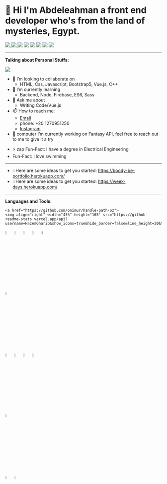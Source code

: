 # 👋 Hi I'm Abdeleahman a front end developer who's from the land of mysteries, Egypt.

<p>
  <a href="mailto:abdelrahmanatefalibe@gmail.com?subject=[GitHub]%20Let's         Chat&body=Hi Boody-BE%2C%0A%0AI wanted to ask you about ...">
    <img src="https://img.shields.io/badge/Tool-Vs code-269BEA"/>
  <a href="https://github.com/HazemGharib?tab=repositories">
    <img src="https://badges.frapsoft.com/os/v2/open-source.svg?v=103"/>
  </a> 
    <img src="https://img.shields.io/badge/Ask%20me-anything-ff1e56.svg"/>     </a>
    
  <img src="https://img.shields.io/badge/Front End-React.js-269BEA"/>    
  <img src="https://img.shields.io/badge/Front End-Vue.js-42b883"/>    
  <img src="https://img.shields.io/badge/Back%20End-Node.js-83af26"/>
  <img src="https://img.shields.io/badge/OS-Windo-4FB1F3"/>
  <img src="https://img.shields.io/badge/OS-Ubuntu-dd4814"/>
</p>

---
**Talking about Personal Stuffs:**

![](https://res.cloudinary.com/dirbnpgsp/image/upload/v1644890811/img_zmqm8s.png)

- 👯 I’m looking to collaborate on 
  - HTML, Css, Javascript, Bootstrap5, Vue.js, C++
- 🌱 I’m currently learning 
  - Backend, Node, Firebase, ES6, Sass
- 💬 Ask me about 
  - Writing Code/Vue.js
- 📫 How to reach me: 
  - <a href="abdelrahmanatefalibe@gmail.com ">Email</a>
  - phone: +20 1270951250 
  - <a href="[mailto:abdelrahmanatefalibe@gmail.com?subject=[GitHub]%20Let's Chat&body=Hi Boody-BE%2C%0A%0AI wanted to ask you about ...](https://www.instagram.com/boody_04/)">Instagram</a>
- 💬 computer I’m currently working on Fantasy API, feel free to reach out to me to give it a try
 * ⚡ zap Fun-Fact: I have a degree in Electrical Engineering
 *  Fun-Fact: I love swimming
 
---

* 💡Here are some ideas to get you started: https://boody-be-portfolio.herokuapp.com/
* 💡Here are some ideas to get you started: https://week-days.herokuapp.com/

---

**Languages and Tools:**

  <p>
  
    <a href="https://github.com/onimur/handle-path-oz">
    <img align="right" width="45%" height="165" src="https://github-readme-stats.vercel.app/api?username=HazemGharib&show_icons=true&hide_border=false&line_height=20&title_color=0a4595&icon_color=0a4595&show_owner=true"/>
  </a>
    
  <code><img width="5%"
src="https://www.vectorlogo.zone/logos/w3_html5/w3_html5-icon.svg"></code>
  <code><img width="5%"
src="https://www.vectorlogo.zone/logos/w3_css/w3_css-icon.svg"></code>
  <code><img width="5%"
src="https://www.vectorlogo.zone/logos/sass-lang/sass-lang-icon.svg"></code>
  <code><img width="5%" src="https://www.vectorlogo.zone/logos/getbootstrap/getbootstrap-icon.svg"></code>
  <code><img width="5%" src="https://www.vectorlogo.zone/logos/nodejs/nodejs-icon.svg"></code>
  <br />
  <code><img width="5%" 
src="https://www.vectorlogo.zone/logos/json/json-icon.svg"></code>
  <br />
  <code><img width="5%" src="https://www.vectorlogo.zone/logos/firebase/firebase-icon.svg"></code>
  <code><img width="5%" src="https://www.vectorlogo.zone/logos/mongodb/mongodb-icon.svg"></code>
  <code><img width="5%" src="https://www.vectorlogo.zone/logos/vuejs/vuejs-icon.svg"></code>
  <code><img width="5%" src="https://www.vectorlogo.zone/logos/reactjs/reactjs-icon.svg"></code>
  <br />
  <code><img width="5%" src="https://www.vectorlogo.zone/logos/git-scm/git-scm-icon.svg"></code>
  <br />
  <code><img width="5%" src="https://www.vectorlogo.zone/logos/heroku/heroku-icon.svg"></code>
  <code><img width="5%" src="https://www.vectorlogo.zone/logos/surgesh/surgesh-icon.svg"></code> 
</p>
